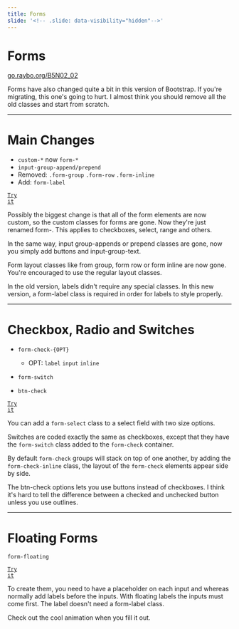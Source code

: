 ```yaml
---
title: Forms
slide: '<!-- .slide: data-visibility="hidden"-->'
---
```


<!-- .slide: data-state="layout-title" class="bg-dark"-->

# Forms

<div class="slide-link"><a href="https://go.raybo.org/B5N02_02"><i class="fab fa-slideshare"></i>go.raybo.org/B5N02_02</a></div>

> >

Forms have also changed quite a bit in this version of Bootstrap. If you're migrating, this one's going to hurt. I almost think you should remove all the old classes and start from scratch.

---

# Main Changes

- `custom-*` now `form-*`
- `input-group-append/prepend`
- Removed: `.form-group` `.form-row` `.form-inline`
- Add: `form-label`

<a href="https://codepen.io/planetoftheweb/pen/gOgQxYW?editors=1000" target="_blank"><code class="code-royal">Try it</code></a>

> >

Possibly the biggest change is that all of the form elements are now custom, so the custom classes for forms are gone. Now they're just renamed form-. This applies to checkboxes, select, range and others.

In the same way, input group-appends or prepend classes are gone, now you simply add buttons and input-group-text.

Form layout classes like from group, form row or form inline are now gone. You're encouraged to use the regular layout classes.

In the old version, labels didn't require any special classes. In this new version, a form-label class is required in order for labels to style properly.

---

<!-- .slide: data-state="layout-code-list" -->

# Checkbox, Radio and Switches

- `form-check-{OPT}`

  - OPT: `label` `input` `inline`

- `form-switch`

- `btn-check`

<a href="https://codepen.io/planetoftheweb/pen/ExZOowj?editors=1000" target="_blank"><code class="code-royal">Try it</code></a>

> >

You can add a `form-select` class to a select field with two size options.

Switches are coded exactly the same as checkboxes, except that they have the `form-switch` class added to the `form-check` container.

By default `form-check` groups will stack on top of one another, by adding the `form-check-inline` class, the layout of the `form-check` elements appear side by side.

The btn-check options lets you use buttons instead of checkboxes. I think it's hard to tell the difference between a checked and unchecked button unless you use outlines.

---

# Floating Forms

`form-floating`

<a href="https://codepen.io/planetoftheweb/pen/JjEevYo?editors=1000" target="_blank"><code class="code-royal">Try it</code></a>

> >

To create them, you need to have a placeholder on each input and whereas normally add labels before the inputs. With floating labels the inputs must come first. The label doesn't need a form-label class.

Check out the cool animation when you fill it out.
